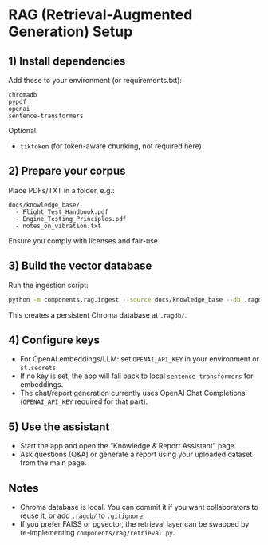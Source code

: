 # RAG (Retrieval-Augmented Generation) Setup

## 1) Install dependencies

Add these to your environment (or requirements.txt):

```
chromadb
pypdf
openai
sentence-transformers
```

Optional:
- `tiktoken` (for token-aware chunking, not required here)

## 2) Prepare your corpus

Place PDFs/TXT in a folder, e.g.:

```
docs/knowledge_base/
  - Flight_Test_Handbook.pdf
  - Engine_Testing_Principles.pdf
  - notes_on_vibration.txt
```

Ensure you comply with licenses and fair-use.

## 3) Build the vector database

Run the ingestion script:

```bash
python -m components.rag.ingest --source docs/knowledge_base --db .ragdb
```

This creates a persistent Chroma database at `.ragdb/`.

## 4) Configure keys

- For OpenAI embeddings/LLM: set `OPENAI_API_KEY` in your environment or `st.secrets`.
- If no key is set, the app will fall back to local `sentence-transformers` for embeddings.
- The chat/report generation currently uses OpenAI Chat Completions (`OPENAI_API_KEY` required for that part).

## 5) Use the assistant

- Start the app and open the “Knowledge & Report Assistant” page.
- Ask questions (Q&A) or generate a report using your uploaded dataset from the main page.

## Notes

- Chroma database is local. You can commit it if you want collaborators to reuse it, or add `.ragdb/` to `.gitignore`.
- If you prefer FAISS or pgvector, the retrieval layer can be swapped by re-implementing `components/rag/retrieval.py`.